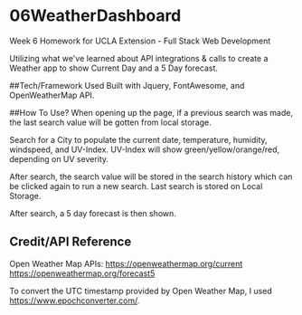 # 06WeatherDashboard

Week 6 Homework for UCLA Extension - Full Stack Web Development

Utilizing what we've learned about API integrations & calls to create a Weather app to show Current Day and a 5 Day forecast.

##Tech/Framework Used
Built with Jquery, FontAwesome, and OpenWeatherMap API.

##How To Use?
When opening up the page, if a previous search was made, the last search value will be gotten from local storage.

Search for a City to populate the current date, temperature, humidity, windspeed, and UV-Index. UV-Index will show green/yellow/orange/red, depending on UV severity.

After search, the search value will be stored in the search history which can be clicked again to run a new search. Last search is stored on Local Storage.

After search, a 5 day forecast is then shown.

## Credit/API Reference

Open Weather Map APIs:
https://openweathermap.org/current
https://openweathermap.org/forecast5

To convert the UTC timestamp provided by Open Weather Map, I used https://www.epochconverter.com/.
